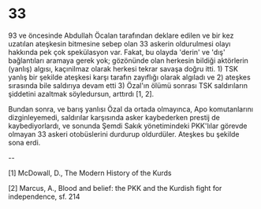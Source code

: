 # 33

93 ve öncesinde Abdullah Öcalan tarafından deklare edilen ve bir kez
uzatılan ateşkesin bitmesine sebep olan 33 askerin oldurulmesi olayı
hakkında pek çok spekülasyon var. Fakat, bu olayda 'derin' ve 'dış'
bağlantıları aramaya gerek yok; gözönünde olan herkesin bildiği
aktörlerin (yanlış) algısı, kaçınilmaz olarak herkesi tekrar savaşa
doğru itti. 1) TSK yanlış bir şekilde ateşkesi karşı tarafın zayıflığı
olarak algıladı ve 2) ateşkes sırasında bile saldırıya devam etti 3)
Özal'ın ölümü sonrası TSK saldırıların şiddetini azaltmak söyledursun,
arttırdı [1, 2].

Bundan sonra, ve barış yanlısı Özal da ortada olmayınca, Apo
komutanlarını dizginleyemedi, saldırılar karşısında asker kaybederken
prestij de kaybediyorlardı, ve sonunda Şemdi Sakık yönetimindeki
PKK'lılar görevde olmayan 33 askeri otobüslerini durdurup
oldurdüler. Ateşkes bu şekilde sona erdi.

--

[1] McDowall, D., The Modern History of the Kurds

[2] Marcus, A., Blood and belief: the PKK and the Kurdish fight for independence, sf. 214
